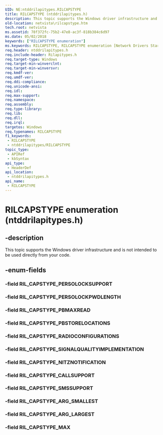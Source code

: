 ```yaml
---
UID: NE:ntddrilapitypes.RILCAPSTYPE
title: RILCAPSTYPE (ntddrilapitypes.h)
description: This topic supports the Windows driver infrastructure and is not intended to be used directly from your code.
old-location: netvista\rilcapstype.htm
tech.root: netvista
ms.assetid: 78f372fc-75b2-47e8-ac3f-818b384c6d97
ms.date: 05/02/2018
keywords: ["RILCAPSTYPE enumeration"]
ms.keywords: RILCAPSTYPE, RILCAPSTYPE enumeration [Network Drivers Starting with Windows Vista], RIL_CAPSTYPE_ARG_LARGEST, RIL_CAPSTYPE_ARG_SMALLEST, RIL_CAPSTYPE_CALLSUPPORT, RIL_CAPSTYPE_MAX, RIL_CAPSTYPE_NITZNOTIFICATION, RIL_CAPSTYPE_PBMAXREAD, RIL_CAPSTYPE_PBSTORELOCATIONS, RIL_CAPSTYPE_PERSOLOCKPWDLENGTH, RIL_CAPSTYPE_RADIOCONFIGURATIONS, RIL_CAPSTYPE_SIGNALQUALITYIMPLEMENTATION, RIL_CAPSTYPE_SMSSUPPORT, netvista.rilcapstype, ntddrilapitypes/RILCAPSTYPE, ntddrilapitypes/RIL_CAPSTYPE_ARG_LARGEST, ntddrilapitypes/RIL_CAPSTYPE_ARG_SMALLEST, ntddrilapitypes/RIL_CAPSTYPE_CALLSUPPORT, ntddrilapitypes/RIL_CAPSTYPE_MAX, ntddrilapitypes/RIL_CAPSTYPE_NITZNOTIFICATION, ntddrilapitypes/RIL_CAPSTYPE_PBMAXREAD, ntddrilapitypes/RIL_CAPSTYPE_PBSTORELOCATIONS, ntddrilapitypes/RIL_CAPSTYPE_PERSOLOCKPWDLENGTH, ntddrilapitypes/RIL_CAPSTYPE_RADIOCONFIGURATIONS, ntddrilapitypes/RIL_CAPSTYPE_SIGNALQUALITYIMPLEMENTATION, ntddrilapitypes/RIL_CAPSTYPE_SMSSUPPORT
req.header: ntddrilapitypes.h
req.include-header: Rilapitypes.h
req.target-type: Windows
req.target-min-winverclnt: 
req.target-min-winversvr: 
req.kmdf-ver: 
req.umdf-ver: 
req.ddi-compliance: 
req.unicode-ansi: 
req.idl: 
req.max-support: 
req.namespace: 
req.assembly: 
req.type-library: 
req.lib: 
req.dll: 
req.irql: 
targetos: Windows
req.typenames: RILCAPSTYPE
f1_keywords:
 - RILCAPSTYPE
 - ntddrilapitypes/RILCAPSTYPE
topic_type:
 - APIRef
 - kbSyntax
api_type:
 - HeaderDef
api_location:
 - ntddrilapitypes.h
api_name:
 - RILCAPSTYPE
---
```


# RILCAPSTYPE enumeration (ntddrilapitypes.h)


## -description

This topic supports the Windows driver infrastructure and is not intended to be used directly from your code.

## -enum-fields

### -field RIL_CAPSTYPE_PERSOLOCKSUPPORT

### -field RIL_CAPSTYPE_PERSOLOCKPWDLENGTH

### -field RIL_CAPSTYPE_PBMAXREAD

### -field RIL_CAPSTYPE_PBSTORELOCATIONS

### -field RIL_CAPSTYPE_RADIOCONFIGURATIONS

### -field RIL_CAPSTYPE_SIGNALQUALITYIMPLEMENTATION

### -field RIL_CAPSTYPE_NITZNOTIFICATION

### -field RIL_CAPSTYPE_CALLSUPPORT

### -field RIL_CAPSTYPE_SMSSUPPORT

### -field RIL_CAPSTYPE_ARG_SMALLEST

### -field RIL_CAPSTYPE_ARG_LARGEST

### -field RIL_CAPSTYPE_MAX

